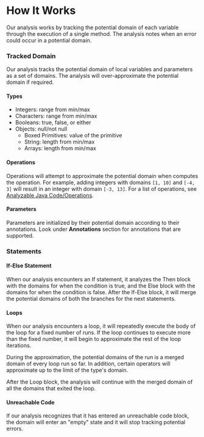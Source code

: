 # How It Works

Our analysis works by tracking the potential domain of each variable through the execution of a single method. The analysis notes when an error could occur in a potential domain.

### Tracked Domain
Our analysis tracks the potential domain of local variables and parameters as a set of domains. The analysis will over-approximate the potential domain if required.
#### Types
- Integers: range from min/max
- Characters: range from min/max
- Booleans: true, false, or either
- Objects: null/not null
  - Boxed Primitives: value of the primitive
  - String: length from min/max
  - Arrays: length from min/max
#### Operations
Operations will attempt to approximate the potential domain when computes the operation. For example, adding integers with domains `[1, 10]` and `[-4, 3]` will result in an integer with domain `[-3, 13]`.
For a list of operations, see [Analyzable Java Code/Operations](./valid-code).

#### Parameters
Parameters are initialized by their potential domain according to their annotations. Look under **Annotations** section for annotations that are supported.

### Statements
#### If-Else Statement
When our analysis encounters an If statement, it analyzes the Then block with the domains for when the condition is true, and the Else block with the domains for when the condition is false.
After the If-Else block, it will merge the potential domains of both the branches for the next statements.

#### Loops
When our analysis encounters a loop, it will repeatedly execute the body of the loop for a fixed number of runs.
If the loop continues to execute more than the fixed number, it will begin to approximate the rest of the loop iterations.

During the approximation, the potential domains of the run is a merged domain of every loop run so far. In addition, certain operators will approximate up to the limit of the type's domain.

After the Loop block, the analysis will continue with the merged domain of all the domains that exited the loop.

#### Unreachable Code
If our analysis recognizes that it has entered an unreachable code block, the domain will enter an "empty" state and it will stop tracking potential errors.
